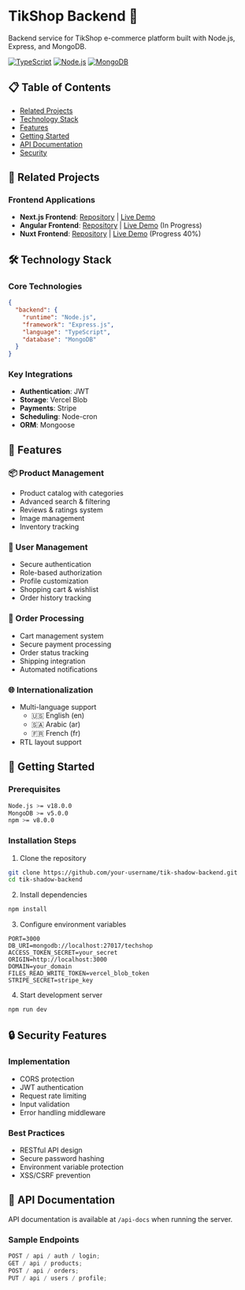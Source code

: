# TikShop Backend 🚀

Backend service for TikShop e-commerce platform built with Node.js, Express, and MongoDB.

[![TypeScript](https://img.shields.io/badge/TypeScript-007ACC?logo=typescript&logoColor=white)](https://www.typescriptlang.org/)
[![Node.js](https://img.shields.io/badge/Node.js-43853D?logo=node.js&logoColor=white)](https://nodejs.org/)
[![MongoDB](https://img.shields.io/badge/MongoDB-47A248?logo=mongodb&logoColor=white)](https://www.mongodb.com/)

## 📋 Table of Contents

- [Related Projects](#-related-projects)
- [Technology Stack](#-technology-stack)
- [Features](#-features)
- [Getting Started](#-getting-started)
- [API Documentation](#-api-documentation)
- [Security](#-security)

## 🔗 Related Projects

### Frontend Applications

- **Next.js Frontend**: [Repository](https://github.com/DavidMeseha/allInOne-myShop-Front) | [Live Demo](https://techshop-commerce.vercel.app/)
- **Angular Frontend**: [Repository](https://github.com/DavidMeseha/TechShop-Angular-) | [Live Demo](https://tech-shop-angular.vercel.app/) (In Progress)
- **Nuxt Frontend**: [Repository](https://github.com/DavidMeseha/myshop-nuxt) | [Live Demo](https://myshop-nuxt.vercel.app/) (Progress 40%)

## 🛠️ Technology Stack

### Core Technologies

```json
{
  "backend": {
    "runtime": "Node.js",
    "framework": "Express.js",
    "language": "TypeScript",
    "database": "MongoDB"
  }
}
```

### Key Integrations

- **Authentication**: JWT
- **Storage**: Vercel Blob
- **Payments**: Stripe
- **Scheduling**: Node-cron
- **ORM**: Mongoose

## 🎯 Features

### 📦 Product Management

- Product catalog with categories
- Advanced search & filtering
- Reviews & ratings system
- Image management
- Inventory tracking

### 👥 User Management

- Secure authentication
- Role-based authorization
- Profile customization
- Shopping cart & wishlist
- Order history tracking

### 🛒 Order Processing

- Cart management system
- Secure payment processing
- Order status tracking
- Shipping integration
- Automated notifications

### 🌐 Internationalization

- Multi-language support
  - 🇺🇸 English (en)
  - 🇸🇦 Arabic (ar)
  - 🇫🇷 French (fr)
- RTL layout support

## 🚀 Getting Started

### Prerequisites

```bash
Node.js >= v18.0.0
MongoDB >= v5.0.0
npm >= v8.0.0
```

### Installation Steps

1. Clone the repository

```bash
git clone https://github.com/your-username/tik-shadow-backend.git
cd tik-shadow-backend
```

2. Install dependencies

```bash
npm install
```

3. Configure environment variables

```env
PORT=3000
DB_URI=mongodb://localhost:27017/techshop
ACCESS_TOKEN_SECRET=your_secret
ORIGIN=http://localhost:3000
DOMAIN=your_domain
FILES_READ_WRITE_TOKEN=vercel_blob_token
STRIPE_SECRET=stripe_key
```

4. Start development server

```bash
npm run dev
```

## 🔒 Security Features

### Implementation

- CORS protection
- JWT authentication
- Request rate limiting
- Input validation
- Error handling middleware

### Best Practices

- RESTful API design
- Secure password hashing
- Environment variable protection
- XSS/CSRF prevention

## 📖 API Documentation

API documentation is available at `/api-docs` when running the server.

### Sample Endpoints

```typescript
POST / api / auth / login;
GET / api / products;
POST / api / orders;
PUT / api / users / profile;
```
